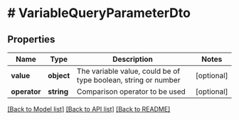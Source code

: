 # # VariableQueryParameterDto

## Properties

Name | Type | Description | Notes
------------ | ------------- | ------------- | -------------
**value** | **object** | The variable value, could be of type boolean, string or number | [optional] 
**operator** | **string** | Comparison operator to be used | [optional] 

[[Back to Model list]](../../README.md#documentation-for-models) [[Back to API list]](../../README.md#documentation-for-api-endpoints) [[Back to README]](../../README.md)


